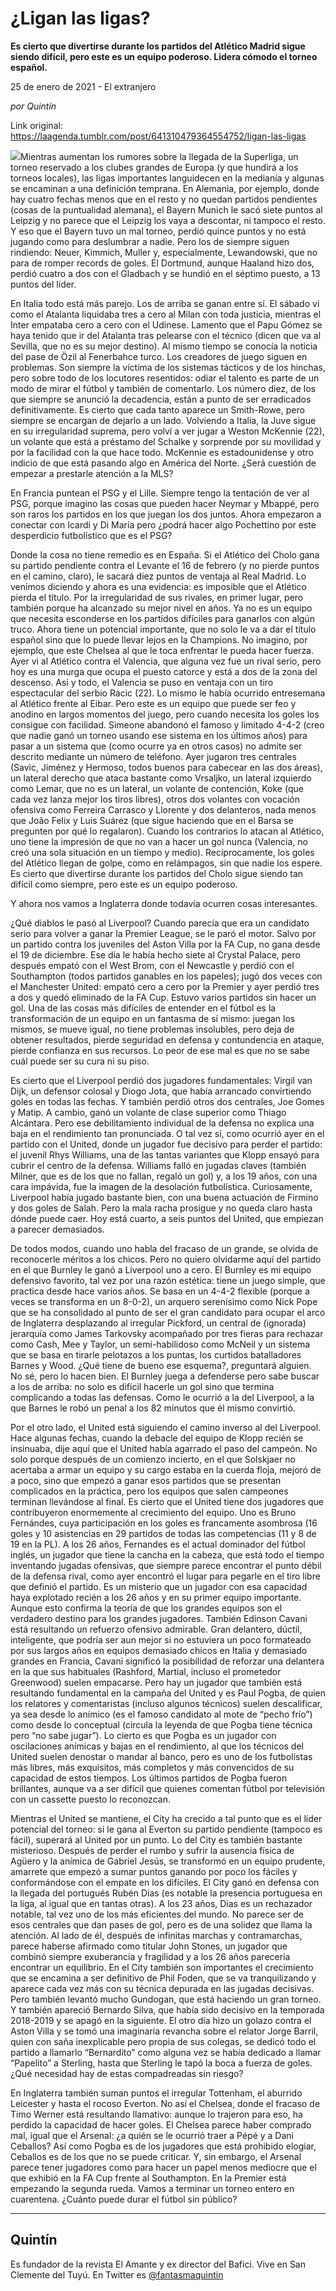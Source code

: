 # ¿Ligan las ligas?

**Es cierto que divertirse durante los partidos del Atlético Madrid sigue siendo difícil, pero este es un equipo poderoso. Lidera cómodo el torneo español.**

25 de enero de 2021 - El extranjero

_por Quintín_

Link original: https://laagenda.tumblr.com/post/641310479364554752/ligan-las-ligas

![](https://64.media.tumblr.com/29a6ce06280d1e180da33693a686885a/9d78f5b7adc31b1b-e3/s500x750/4e28ad166a1b7936de085dd4388e29a42ee4d3ca.jpg)Mientras aumentan los rumores sobre la llegada de la Superliga, un torneo reservado a los clubes grandes de Europa (y que hundirá a los torneos locales), las ligas importantes languidecen en la medianía y algunas se encaminan a una definición temprana. En Alemania, por ejemplo, donde hay cuatro fechas menos que en el resto y no quedan partidos pendientes (cosas de la puntualidad alemana), el Bayern Munich le sacó siete puntos al Leipzig y no parece que el Leipzig los vaya a descontar, ni tampoco el resto. Y eso que el Bayern tuvo un mal torneo, perdió quince puntos y no está jugando como para deslumbrar a nadie. Pero los de siempre siguen rindiendo: Neuer, Kimmich, Muller y, especialmente, Lewandowski, que no para de romper records de goles. El Dortmund, aunque Haaland hizo dos, perdió cuatro a dos con el Gladbach y se hundió en el séptimo puesto, a 13 puntos del líder.    


En Italia todo está más parejo. Los de arriba se ganan entre sí. El sábado vi como el Atalanta liquidaba tres a cero al Milan con toda justicia, mientras el Inter empataba cero a cero con el Udinese. Lamento que el Papu Gómez se haya tenido que ir del Atalanta tras pelearse con el técnico (dicen que va al Sevilla, que no es su mejor destino). Al mismo tiempo se conocía la noticia del pase de Özil al Fenerbahce turco. Los creadores de juego siguen en problemas. Son siempre la víctima de los sistemas tácticos y de los hinchas, pero sobre todo de los locutores resentidos: odiar el talento es parte de un modo de mirar el fútbol y también de comentarlo. Los número diez, de los que siempre se anunció la decadencia, están a punto de ser erradicados definitivamente. Es cierto que cada tanto aparece un Smith-Rowe, pero siempre se encargan de dejarlo a un lado. Volviendo a Italia, la Juve sigue en su irregularidad suprema, pero volví a ver jugar a Weston McKennie (22), un volante que está a préstamo del Schalke y sorprende por su movilidad y por la facilidad con la que hace todo. McKennie es estadounidense y otro indicio de que está pasando algo en América del Norte. ¿Será cuestión de empezar a prestarle atención a la MLS? 

En Francia puntean el PSG y el Lille. Siempre tengo la tentación de ver al PSG, porque imagino las cosas que pueden hacer Neymar y Mbappé, pero son raros los partidos en los que juegan los dos juntos. Ahora empezaron a conectar con Icardi y Di María pero ¿podrá hacer algo Pochettino por este desperdicio futbolístico que es el PSG? 

Donde la cosa no tiene remedio es en España. Si el Atlético del Cholo gana su partido pendiente contra el Levante el 16 de febrero (y no pierde puntos en el camino, claro), le sacará diez puntos de ventaja al Real Madrid. Lo venimos diciendo y ahora es una evidencia: es imposible que el Atlético pierda el título. Por la irregularidad de sus rivales, en primer lugar, pero también porque ha alcanzado su mejor nivel en años. Ya no es un equipo que necesita esconderse en los partidos difíciles para ganarlos con algún truco. Ahora tiene un potencial importante, que no solo le va a dar el título español sino que lo puede llevar lejos en la Champions. No imagino, por ejemplo, que este Chelsea al que le toca enfrentar le pueda hacer fuerza. Ayer vi al Atlético contra el Valencia, que alguna vez fue un rival serio, pero hoy es una murga que ocupa el puesto catorce y está a dos de la zona del descenso. Así y todo, el Valencia se puso en ventaja con un tiro espectacular del serbio Racic (22). Lo mismo le había ocurrido entresemana al Atlético frente al Eibar. Pero este es un equipo que puede ser feo y anodino en largos momentos del juego, pero cuando necesita los goles los consigue con facilidad. Simeone abandonó el famoso y limitado 4-4-2 (creo que nadie ganó un torneo usando ese sistema en los últimos años) para pasar a un sistema que (como ocurre ya en otros casos) no admite ser descrito mediante un número de teléfono. Ayer jugaron tres centrales (Savic, Jiménez y Hermoso, todos buenos para cabecear en las dos áreas), un lateral derecho que ataca bastante como Vrsaljko, un lateral izquierdo como Lemar, que no es un lateral, un volante de contención, Koke (que cada vez lanza mejor los tiros libres), otros dos volantes con vocación ofensiva como Ferreira Carrasco y Llorente y dos delanteros, nada menos que João Felix y Luis Suárez (que sigue haciendo que en el Barsa se pregunten por qué lo regalaron). Cuando los contrarios lo atacan al Atlético, uno tiene la impresión de que no van a hacer un gol nunca (Valencia, no creó una sola situación en un tiempo y medio). Recíprocamente, los goles del Atlético llegan de golpe, como en relámpagos, sin que nadie los espere. Es cierto que divertirse durante los partidos del Cholo sigue siendo tan difícil como siempre, pero este es un equipo poderoso.

Y ahora nos vamos a Inglaterra donde todavía ocurren cosas interesantes. 



¿Qué diablos le pasó al Liverpool? Cuando parecía que era un candidato serio para volver a ganar la Premier League, se le paró el motor. Salvo por un partido contra los juveniles del Aston Villa por la FA Cup, no gana desde el 19 de diciembre. Ese día le había hecho siete al Crystal Palace, pero después empató con el West Brom, con el Newcastle y perdió con el Southampton (todos partidos ganables en los papeles); jugó dos veces con el Manchester United: empató cero a cero por la Premier y ayer perdió tres a dos y quedó eliminado de la FA Cup. Estuvo varios partidos sin hacer un gol. Una de las cosas más difíciles de entender en el fútbol es la transformación de un equipo en un fantasma de sí mismo: juegan los mismos, se mueve igual, no tiene problemas insolubles, pero deja de obtener resultados, pierde seguridad en defensa y contundencia en ataque, pierde confianza en sus recursos. Lo peor de ese mal es que no se sabe cuál puede ser su cura ni su piso.

Es cierto que el Liverpool perdió dos jugadores fundamentales: Virgil van Dijk, un defensor colosal y Diogo Jota, que había arrancado convirtiendo goles en todas las fechas. Y también perdió otros dos centrales, Joe Gomes y Matip. A cambio, ganó un volante de clase superior como Thiago Alcántara. Pero ese debilitamiento individual de la defensa no explica una baja en el rendimiento tan pronunciada. O tal vez sí, como ocurrió ayer en el partido con el United, donde un jugador fue decisivo para perder el partido: el juvenil Rhys Williams, una de las tantas variantes que Klopp ensayó para cubrir el centro de la defensa. Williams falló en jugadas claves (también Milner, que es de los que no fallan, regaló un gol) y, a los 19 años, con una cara impávida, fue la imagen de la desolación futbolística. Curiosamente, Liverpool había jugado bastante bien, con una buena actuación de Firmino y dos goles de Salah. Pero la mala racha prosigue y no queda claro hasta dónde puede caer. Hoy está cuarto, a seis puntos del United, que empiezan a parecer demasiados. 

De todos modos, cuando uno habla del fracaso de un grande, se olvida de reconocerle méritos a los chicos. Pero no quiero olvidarme aquí del partido en el que Burnley le ganó a Liverpool uno a cero. El Burnley es mi equipo defensivo favorito, tal vez por una razón estética: tiene un juego simple, que practica desde hace varios años. Se basa en un 4-4-2 flexible (porque a veces se transforma en un 8-0-2), un arquero serenísimo como Nick Pope que se ha consolidado al punto de ser el gran candidato para ocupar el arco de Inglaterra desplazando al irregular Pickford, un central de (ignorada) jerarquía como James Tarkovsky acompañado por tres fieras para rechazar como Cash, Mee y Taylor, un semi-habilidoso como McNeil y un sistema que se basa en tirarle pelotazos a los puntas, los curtidos batalladores Barnes y Wood. ¿Qué tiene de bueno ese esquema?, preguntará alguien. No sé, pero lo hacen bien. El Burnley juega a defenderse pero sabe buscar a los de arriba: no solo es difícil hacerle un gol sino que termina complicando a todas las defensas. Como le ocurrió a la del Liverpool, a la que Barnes le robó un penal a los 82 minutos que él mismo convirtió. 

Por el otro lado, el United está siguiendo el camino inverso al del Liverpool. Hace algunas fechas, cuando la debacle del equipo de Klopp recién se insinuaba, dije aquí que el United había agarrado el paso del campeón. No solo porque después de un comienzo incierto, en el que Solskjaer no acertaba a armar un equipo y su cargo estaba en la cuerda floja, mejoró de a poco, sino que empezó a ganar esos partidos que se presentan complicados en la práctica, pero los equipos que salen campeones terminan llevándose al final. Es cierto que el United tiene dos jugadores que contribuyeron enormemente al crecimiento del equipo. Uno es Bruno Fernándes, cuya participación en los goles es francamente asombrosa (16 goles y 10 asistencias en 29 partidos de todas las competencias (11 y 8 de 19 en la PL). A los 26 años, Fernandes es el actual dominador del fútbol inglés, un jugador que tiene la cancha en la cabeza, que está todo el tiempo inventando jugadas ofensivas, que siempre parece encontrar el punto débil de la defensa rival, como ayer encontró el lugar para pegarle en el tiro libre que definió el partido. Es un misterio que un jugador con esa capacidad haya explotado recién a los 26 años y en su primer equipo importante. Aunque esto confirma la teoría de que los grandes equipos son el verdadero destino para los grandes jugadores. También Edinson Cavani está resultando un refuerzo ofensivo admirable. Gran delantero, dúctil, inteligente, que podría ser aun mejor si no estuviera un poco formateado por sus largos años en equipos demasiado chicos en Italia y demasiado grandes en Francia, Cavani significó la posibilidad de reforzar una delantera en la que sus habituales (Rashford, Martial, incluso el prometedor Greenwood) suelen empacarse. Pero hay un jugador que también está resultando fundamental en la campaña del United y es Paul Pogba, de quien los relatores y comentaristas (incluso algunos técnicos) suelen descalificar, ya sea desde lo anímico (es el famoso candidato al mote de “pecho frío”) como desde lo conceptual (circula la leyenda de que Pogba tiene técnica pero “no sabe jugar”). Lo cierto es que Pogba es un jugador con oscilaciones anímicas y bajas en el rendimiento, al que los técnicos del United suelen denostar o mandar al banco, pero es uno de los futbolistas más libres, más exquisitos, más completos y más convencidos de su capacidad de estos tiempos. Los últimos partidos de Pogba fueron brillantes, aunque va a ser difícil que quienes comentan fútbol por televisión con un cassette puesto lo reconozcan.

Mientras el United se mantiene, el City ha crecido a tal punto que es el líder potencial del torneo: si le gana al Everton su partido pendiente (tampoco es fácil), superará al United  por un punto. Lo del City es también bastante misterioso. Después de perder el rumbo y sufrir la ausencia física de Agüero y la anímica de Gabriel Jesús, se transformó en un equipo prudente, amarrete que empezó a sumar puntos ganando por poco los fáciles y conformándose con el empate en los difíciles. El City ganó en defensa con la llegada del portugués Rubén Dias (es notable la presencia portuguesa en la liga, al igual que en tantas otras). A los 23 años, Dias  es un rechazador notable, tal vez uno de los más eficientes del mundo. No parece ser de esos centrales que dan pases de gol, pero es de una solidez que llama la atención. Al lado de él, después de infinitas marchas y contramarchas, parece haberse afirmado como titular John Stones, un jugador que combinó siempre exuberancia y fragilidad y a los 26 años parecería encontrar un equilibrio. En el City también son importantes el crecimiento que se encamina a ser definitivo de Phil Foden, que se va tranquilizando y aparece cada vez más con su técnica depurada en las jugadas decisivas. Pero también levantó mucho Gundogan, que está haciendo un gran torneo. Y también apareció Bernardo Silva, que había sido decisivo en la temporada 2018-2019 y se apagó en la siguiente. El otro día hizo un golazo contra el Aston Villa y se tomó una imaginaria revancha sobre el relator Jorge Barril, quien con saña inexplicable pero propia de sus colegas, se dedicó todo el partido a llamarlo “Bernardito” como alguna vez se había dedicado a llamar “Papelito” a Sterling, hasta que Sterling le tapó la boca a fuerza de goles. ¿Qué necesidad hay de estas compadreadas sin riesgo? 

En Inglaterra también suman puntos el irregular Tottenham, el aburrido Leicester y hasta el rocoso Everton. No así el Chelsea, donde el fracaso de Timo Werner está resultando llamativo: aunque lo trajeron para eso, ha perdido la capacidad de hacer goles. El Chelsea parece haber comprado mal, igual que el Arsenal: ¿a quién se le ocurrió traer a Pépé y a Dani Ceballos? Así como Pogba es de los jugadores que está prohibido elogiar, Ceballos es de los que no se puede criticar. Y, sin embargo, el Arsenal parece tener jugadores como para hacer un papel menos mediocre que el que exhibió en la FA Cup frente al Southampton. En la Premier está empezando la segunda rueda. Vamos a terminar un torneo entero en cuarentena. ¿Cuánto puede durar el fútbol sin público? 



---

Quintín
-------

 Es fundador de la revista El Amante y ex director del Bafici. Vive en San Clemente del Tuyú. En Twitter es [@fantasmaquintin](https://twitter.com/fantasmaquintin) 

